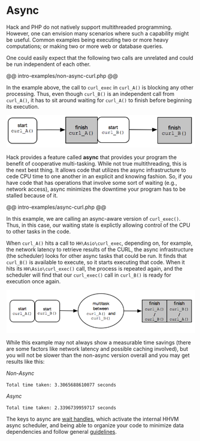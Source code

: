 # Async

Hack and PHP do not natively support multithreaded programming. However, one can envision many scenarios where such a capability might be useful. Common examples being executing two or more heavy computations; or making two or more web or database queries. 

One could easily expect that the following two calls are unrelated and could be run independent of each other. 

@@ intro-examples/non-async-curl.php @@

In the example above, the call to `curl_exec` in `curl_A()` is blocking any other processing. Thus, even though `curl_B()` is an independent call from `curl_A()`, it has to sit around waiting for `curl_A()` to finish before beginning its execution.

![No Async](images/no-async.png)

Hack provides a feature called **async** that provides your program the benefit of cooperative multi-tasking. While not true multithreading, this is the next best thing. It allows code that utilizes the async infrastructure to cede CPU time to one another in an explicit and knowing fashion. So, if you have code that has operations that involve some sort of waiting (e.g., network access), async minimizes the downtime your program has to be stalled because of it.

@@ intro-examples/async-curl.php @@

In this example, we are calling an async-aware version of `curl_exec()`. Thus, in this case, our waiting state is explictly allowing control of the CPU to other tasks in the code.

When `curl_A()` hits a call to `HH\Asio\curl_exec`, depending on, for example, the network latency to retrieve results of the CURL, the async infrastructure (the scheduler) looks for other async tasks that could be run. It finds that `curl_B()` is available to execute, so it starts executing that code. When it hits its `HH\Asio\curl_exec()` call, the process is repeated again, and the scheduler will find that our `curl_exec()` call in `curl_B()` is ready for execution once again.

![Async](images/async.png) 

While this example may not always show a measurable time savings (there are some factors like network latency and possible caching involved), but you will not be slower than the non-async version overall and you may get results like this:

*Non-Async*
```
Total time taken: 3.3065688610077 seconds
```

*Async*
```
Total time taken: 2.3396739959717 seconds
```

The keys to async are [wait handles](wait-handles.md), which activate the internal HHVM async scheduler, and being able to organize your code to minimize data dependencies and follow general [guidelines](guidelines.md).
